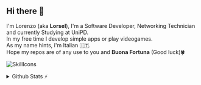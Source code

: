## Hi there 👋

I'm Lorenzo (aka **Lorsel**), I'm a Software Developer, Networking Technician and currently Studying at UniPD. \
In my free time I develop simple apps or play videogames. \
As my name hints, i'm Italian 🇮🇹. \
Hope my repos are of any use to you and **Buona Fortuna** (Good luck)🍀

![SkillIcons](https://skillicons.dev/icons?i=arch,arduino,bash,c,cs,bots,py,docker,java,html,js,css,php,kotlin,lua,md,mysql,nginx)

<details>
  <summary>Github Stats ⚡</summary>
  
  <a href="#">![Github stats](https://github-readme-stats.vercel.app/api?username=Lorsel&theme=blueberry&count_private=true)</a>
  <a href="#">![Top Langs](https://github-readme-stats.vercel.app/api/top-langs/?username=Lorsel&theme=blueberry&count_private=truee)</a>
</details>

